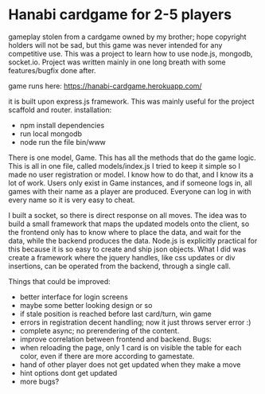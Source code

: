 Hanabi cardgame for 2-5 players
======
gameplay stolen from a cardgame owned by my brother; hope copyright holders will not be sad, but this game was never intended for any competitive use.
This was a project to learn how to use node.js, mongodb, socket.io. Project was written mainly in one long breath with some features/bugfix done after. 

game runs here: https://hanabi-cardgame.herokuapp.com/

it is built upon express.js framework. This was mainly useful for the project scaffold and router. 
installation:
- npm install dependencies 
- run local mongodb 
- node run the file bin/www

There is one model, Game. This has all the methods that do the game logic. This is all in one file, called models/index.js
I tried to keep it simple so I made no user registration or model. I know how to do that, and I know its a lot of work. Users only exist in Game instances, and if someone logs in, all games with their name as a player are produced. Everyone can log in with every name so it is very easy to cheat.

I built a socket, so there is direct response on all moves. The idea was to build a small framework that maps the updated models onto the client, so the frontend only has to know where to place the data, and wait for the data, while the backend produces the data. Node.js is explicitly practical for this because it is so easy to  create and ship json objects. 
What I did was create a framework where the jquery handles, like css updates or div insertions, can be operated from the backend, through a single call.

Things that could be improved:
  - better interface for login screens
  - maybe some better looking design or so
  - if stale position is reached before last card/turn, win game
  - errors in registration decent handling; now it just throws server error :)
  - complete async; no prerendering of the content.
  - improve correlation between frontend and backend.
Bugs:
  - when reloading the page, only 1 card is on visible the table for each color, even if there are more according to gamestate.
  - hand of other player does not get updated when they make a move
  - hint options dont get updated
  - more bugs? 


